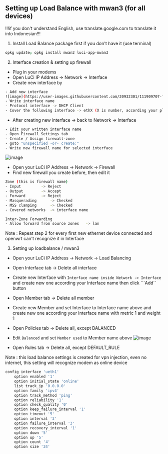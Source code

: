 
## Setting up Load Balance with mwan3 (for all devices)
!!!if you don't understand English, use translate.google.com to translate it into Indonesian!!!

1. Install Load Balance package first if you don't have it (use terminal)
```sh
opkg update; opkg install mwan3 luci-app-mwan3
```


2. Interface creation & setting up firewall
- Plug in your modems
- Open LuCi IP Address -> Network -> Interface
- Create new interface by
```sh
- Add new interface
![image](https://user-images.githubusercontent.com/20932301/111909707-f0836a00-8a90-11eb-869a-c6d4eb37c84f.png)
- Write interface name
- Protocol interface -> DHCP Client
- Cover the following interface -> ethX (X is number, according your plugged in modems)
```


- After creating new interface -> back to Network -> Interface
```sh
- Edit your written interface name
- Open Firewall Settings tab
- Create / Assign firewall-zone
- goto "unspecified -or- create:"
- Write new firewall name for selected interface
```
![image](https://user-images.githubusercontent.com/20932301/111909798-3f310400-8a91-11eb-8ed4-c53115d064a6.png)

- Open your LuCi IP Address -> Network -> Firewall
- Find new firewall you create before, then edit it
```sh
Zone (this is firewall name)
- Input 		-> Reject
- Output 		-> Accept
- Forward 		-> Reject
- Masquerading		-> Checked
- MSS clamping		-> Checked
- Covered networks 	-> interface name

Inter-Zone Forwarding
- Allow forward from source zones 	-> lan
```
Note : Repeat step 2 for every first new ethernet device connected and openwrt can't recognize it in Interface


3. Setting up loadbalance / mwan3
- Open your LuCi IP Address -> Network -> Load Balancing
- Open Interface tab -> Delete all interface
- Create new Interface with ```Interface name inside Network -> Interface``` and create new one according your Interface name then click ```Add`` button
- Open Member tab -> Delete all member
- Create new Member and set Interface to Interface name above and create new one according your Interface name with metric 1 and weight 1
- Open Policies tab -> Delete all, except BALANCED
- Edit ```Balanced``` and set ```Member used``` to Member name above
![image](https://user-images.githubusercontent.com/20932301/111909663-c7fb7000-8a90-11eb-9c1c-ca7b94b96070.png)

- Open Rules tab -> Delete all, except DEFAULT_RULE

Note : this load balance settings is created for vpn injection, even no internet, this setting will recognize modem as online device
```sh
config interface 'ueth1'
	option enabled '1'
	option initial_state 'online'
	list track_ip '0.0.0.0'
	option family 'ipv4'
	option track_method 'ping'
	option reliability '1'
	option check_quality '0'
	option keep_failure_interval '1'
	option timeout '5'
	option interval '3'
	option failure_interval '3'
	option recovery_interval '1'
	option down '5'
	option up '5'
	option count '4'
	option size '24'
```
